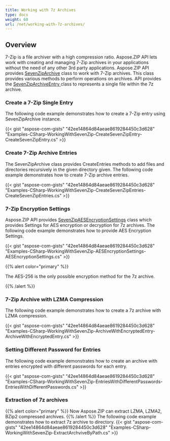 ```yaml
---
title: Working with 7z Archives
type: docs
weight: 60
url: /net/working-with-7z-archives/
---
```



## **Overview**
7-Zip is a file archiver with a high compression ratio. Aspose.ZIP API lets work with creating and managing 7-Zip archives in your applications without the need of any other 3rd party applications. Aspose.ZIP API provides [SevenZipArchive](https://reference.aspose.com/zip/net/aspose.zip.sevenzip/sevenziparchive) class to work with 7-Zip archives. This class provides various methods to perform operations on archives. API provides the [SevenZipArchiveEntry ](https://reference.aspose.com/zip/net/aspose.zip.sevenzip/sevenziparchiveentry)class to represents a single file within the 7z archive.
### **Create a 7-Zip Single Entry**
The following code example demonstrates how to create a 7-Zip entry using SevenZipArchive instance.

{{< gist "aspose-com-gists" "42ee14864d84aeae8619284450c3d628" "Examples-CSharp-WorkingWithSevenZip-CreateSevenZipEntry-CreateSevenZipEntry.cs" >}}
### **Create 7-Zip Archive Entries**
The SevenZipArchive class provides CreateEntries methods to add files and directories recursively in the given directory given. The following code example demonstrates how to create 7-Zip archive entries.

{{< gist "aspose-com-gists" "42ee14864d84aeae8619284450c3d628" "Examples-CSharp-WorkingWithSevenZip-CreateSevenZipEntries-CreateSevenZipEntries.cs" >}}
### **7-Zip Encryption Settings**
Aspose.ZIP API provides [SevenZipAESEncryptionSettings](https://reference.aspose.com/zip/net/aspose.zip.saving/sevenzipaesencryptionsettings) class which provides Settings for AES encryption or decryption for 7z archives. The following code example demonstrates how to provide AES Encryption Settings.

{{< gist "aspose-com-gists" "42ee14864d84aeae8619284450c3d628" "Examples-CSharp-WorkingWithSevenZip-AESEncryptionSettings-AESEncryptionSettings.cs" >}}

{{% alert color="primary" %}} 

The AES-256 is the only possible encryption method for the 7z archive.

{{% /alert %}} 


### **7-Zip Archive with LZMA Compression**
The following code example demonstrates how to create a 7z archive with LZMA compression.

{{< gist "aspose-com-gists" "42ee14864d84aeae8619284450c3d628" "Examples-CSharp-WorkingWithSevenZip-ArchiveWithEncryptedEntry-ArchiveWithEncryptedEntry.cs" >}}


### **Setting Different Password for Entries**
The following code example demonstrates how to create an archive with entries encrypted with different passwords for each entry.

{{< gist "aspose-com-gists" "42ee14864d84aeae8619284450c3d628" "Examples-CSharp-WorkingWithSevenZip-EntriesWithDifferentPasswords-EntriesWithDifferentPasswords.cs" >}}

### **Extraction of 7z archives**
{{% alert color="primary" %}} 
Now Aspose.ZIP can extract LZMA, LZMA2, BZip2 compressed archives.
{{% /alert %}} 
The following code example demonstrates how to extract 7z archive to directory.
{{< gist "aspose-com-gists" "42ee14864d84aeae8619284450c3d628" "Examples-CSharp-WorkingWithSevenZip-ExtractArchviveByPath.cs" >}}